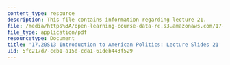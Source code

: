 ```yaml
---
content_type: resource
description: This file contains information regarding lecture 21.
file: /media/https%3A/open-learning-course-data-rc.s3.amazonaws.com/17-20-introduction-to-american-politics-spring-2013/5fc217d7ccb1a15dcda161deb443f529_MIT17_20S13_Lecture21.pdf
file_type: application/pdf
resourcetype: Document
title: '17.20S13 Introduction to American Politics: Lecture Slides 21'
uid: 5fc217d7-ccb1-a15d-cda1-61deb443f529
---
```

